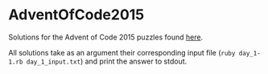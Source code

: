 # AdventOfCode2015
Solutions for the Advent of Code 2015 puzzles found [here](http://adventofcode.com/).

All solutions take as an argument their corresponding input file (`ruby day_1-1.rb day_1_input.txt`) and print the answer to stdout.
